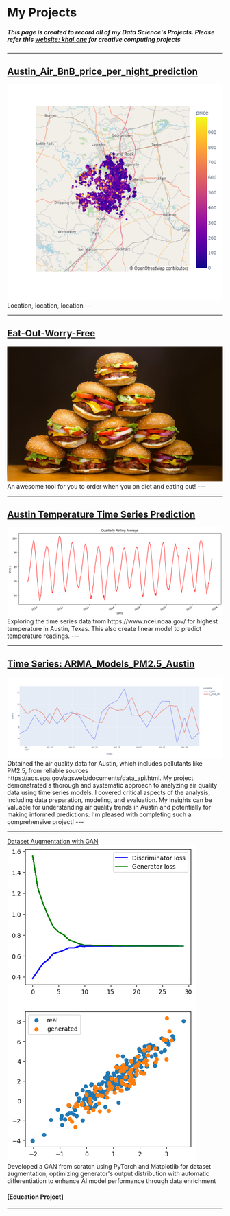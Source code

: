 # My Projects

##### This page is created to record all of my Data Science's Projects. Please refer this [website: khai.one](https://khai.one/) for creative computing projects

---
## [Austin_Air_BnB_price_per_night_prediction](https://github.com/Khaihuyennguyen/Austin_Air_BnB_price_per_night_prediction)
<img src="images/Austin_Air_BnB.png"/>
Location, location, location
---

---
## [Eat-Out-Worry-Free](https://eat-out-worry-free.streamlit.app/)
<img src="images/ham.jpg"/>
An awesome tool for you to order when you on diet and eating out!
---

---
## [Austin Temperature Time Series Prediction](https://github.com/Khaihuyennguyen/Austin_Temp_Linear_Regression)
<img src="images/Austin_temp.png"/>
Exploring the time series data from https://www.ncei.noaa.gov/ for highest temperature in Austin, Texas. This also create linear model to predict temperature readings.
---

---
## [Time Series: ARMA_Models_PM2.5_Austin](https://github.com/Khaihuyennguyen/ARMA_Model_PM2.5_Austin/tree/main)
<img src="images/ARMA_Austin.png"/>
Obtained the air quality data for Austin, which includes pollutants like PM2.5, from reliable sources https://aqs.epa.gov/aqsweb/documents/data_api.html. My project demonstrated a thorough and systematic approach to analyzing air quality data using time series models. I covered critical aspects of the analysis, including data preparation, modeling, and evaluation. My insights can be valuable for understanding air quality trends in Austin and potentially for making informed predictions. I'm pleased with completing such a comprehensive project!
---

---
[Dataset Augmentation with GAN](https://colab.research.google.com/drive/1pIBDD6HrPIwB0ygjy8mtSUYphyWOfxTq?usp=sharing)
<img src="images/GAN_aug.png"/>
Developed a GAN from scratch using PyTorch and Matplotlib for dataset augmentation, optimizing generator's output distribution with automatic differentiation to enhance AI model performance through data enrichment

#### [Education Project]

---

